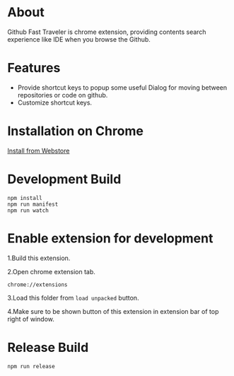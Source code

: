 # About

Github Fast Traveler is chrome extension, providing contents search experience like IDE when you browse the Github.

# Features

* Provide shortcut keys to popup some useful Dialog for moving between repositories or code on github.
* Customize shortcut keys.

# Installation on Chrome 

[Install from Webstore](https://chrome.google.com/webstore/detail/github-fast-traveler/pmdkekjlfomldobcjoochbdfpdfhkdna)

# Development Build


```
npm install
npm run manifest
npm run watch
```

# Enable extension for development

1.Build this extension.

2.Open chrome extension tab.

```
chrome://extensions
```

3.Load this folder from `load unpacked` button.

4.Make sure to be shown button of this extension in extension bar of top right of window.


# Release Build

```
npm run release
```